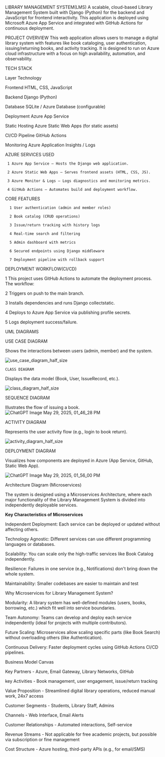 LIBRARY MANAGEMENT SYSTEM(LMS)
A scalable, cloud-based Library Management System built with Django (Python) for the backend and JavaScript for frontend interactivity. 
This application is deployed using Microsoft Azure App Service and integrated with GitHub Actions for continuous deployment.

PROJECT OVERVIEW 
This web application allows users to manage a digital library system with features like
book cataloging, user authentication, issuing/returning books, and activity tracking.
It is designed to run on Azure cloud infrastructure with a focus on high availability, automation, 
and observability.

TECH STACK 










Layer	                                                                                                          Technology















 
Frontend	                                                                                                          HTML, CSS, JavaScript

















Backend	                                                                                                            Django (Python)




















 
Database                  	                                                                                       SQLite / Azure Database (configurable)





















Deployment                      	                                                                                 Azure App Service



















Static Hosting              	                                                                                 Azure Static Web Apps (for static assets)
























CI/CD Pipeline                  	                                                                           GitHub Actions

























Monitoring                                                                                                 	Azure Application Insights / Logs

AZURE SERVICES USED 



     1 Azure App Service – Hosts the Django web application.

     2 Azure Static Web Apps – Serves frontend assets (HTML, CSS, JS).

     3 Azure Monitor & Logs – Logs diagnostics and monitoring metrics.

     4 GitHub Actions – Automates build and deployment workflow.

 CORE FEATURES

      1 User authentication (admin and member roles)

      2 Book catalog (CRUD operations)

      3 Issue/return tracking with history logs

      4 Real-time search and filtering

      5 Admin dashboard with metrics

      6 Secured endpoints using Django middleware

      7 Deployment pipeline with rollback support

DEPLOYMENT WORKFLOW(CI/CD)


  1 This project uses GitHub Actions to automate the deployment process. The workflow:

  
  2  Triggers on push to the main branch.

  
  3 Installs dependencies and runs Django collectstatic.

  
  4 Deploys to Azure App Service via publishing profile secrets.

  
  5 Logs deployment success/failure.

   UML  DIAGRAMS

   USE CASE DIAGRAM 
   
   Shows the interactions between users (admin, member) and the system.

 ![use_case_diagram_half_size](https://github.com/user-attachments/assets/c5d94732-85d9-479a-960a-1fab57587217)


    CLASS DIAGRAM 
   
   Displays the data model (Book, User, IssueRecord, etc.).

   ![class_diagram_half_size](https://github.com/user-attachments/assets/b7bcc3d5-6e9e-4e8e-92d7-e64579998ad2)



   SEQUENCE DIAGRAM 
  
  Illustrates the flow of issuing a book.
  ![ChatGPT Image May 29, 2025, 01_46_28 PM](https://github.com/user-attachments/assets/1a16acdc-ae6f-486d-8afb-ae1fbf2cbcf5)


   ACTIVITY DIAGRAM
  
  Represents the user activity flow (e.g., login to book return).

  ![activity_diagram_half_size](https://github.com/user-attachments/assets/caf3794b-eb61-42ef-b487-9db5b20dac3b)


   DEPLOYMENT DIAGRAM 
  
  Visualizes how components are deployed in Azure (App Service, GitHub, Static Web App).

  ![ChatGPT Image May 29, 2025, 01_56_00 PM](https://github.com/user-attachments/assets/2b764ace-0fd4-49c8-ba84-475762719366)

Architecture Diagram (Microservices)

The system is designed using a Microservices Architecture, where each major functionality of the Library Management System is divided into independently deployable services.

 **Key Characteristics of Microservices**
 
Independent Deployment: Each service can be deployed or updated without affecting others.

Technology Agnostic: Different services can use different programming languages or databases.

Scalability: You can scale only the high-traffic services like Book Catalog independently.

Resilience: Failures in one service (e.g., Notifications) don't bring down the whole system.

Maintainability: Smaller codebases are easier to maintain and test

Why Microservices for Library Management System?

Modularity: A library system has well-defined modules (users, books, borrowing, etc.) which fit well into service boundaries.

Team Autonomy: Teams can develop and deploy each service independently (ideal for projects with multiple contributors).

Future Scaling: Microservices allow scaling specific parts (like Book Search) without overloading others (like Authentication).

Continuous Delivery: Faster deployment cycles using GitHub Actions CI/CD pipelines.

Business Model Canvas

Key Partners - Azure, Email Gateway, Library Networks, GitHub

key Activities - Book management, user engagement, issue/return tracking

Value Proposition -	Streamlined digital library operations, reduced manual work, 24x7 access

Customer Segments	- Students, Library Staff, Admins

Channels -	Web Interface, Email Alerts

Customer Relationships -	Automated interactions, Self-service

Revenue Streams -	Not applicable for free academic projects, 
but possible via subscription or fine management

Cost Structure -	Azure hosting, third-party APIs (e.g., for email/SMS)









 

 

 



